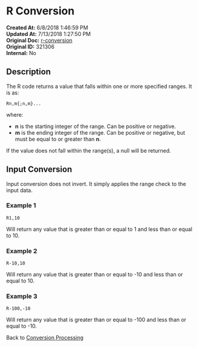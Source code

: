# R Conversion

**Created At:** 6/8/2018 1:46:59 PM  
**Updated At:** 7/13/2018 1:27:50 PM  
**Original Doc:** [r-conversion](https://docs.jbase.com/46351-conversion-processing/r-conversion)  
**Original ID:** 321306  
**Internal:** No  

## Description

The R code returns a value that falls within one or more specified ranges. It is as:

```
Rn,m{;n,m}...
```

where:

- **n** is the starting integer of the range. Can be positive or negative.
- **m** is the ending integer of the range. Can be positive or negative, but must be equal to or greater than **n**.

If the value does not fall within the range(s), a null will be returned.

## Input Conversion

Input conversion does not invert. It simply applies the range check to the input data.

### Example 1

```
R1,10
```

Will return any value that is greater than or equal to 1 and less than or equal to 10.

### Example 2

```
R-10,10
```

Will return any value that is greater than or equal to -10 and less than or equal to 10.

### Example 3

```
R-100,-10
```

Will return any value that is greater than or equal to -100 and less than or equal to -10.

Back to [Conversion Processing](./../conversion-processing)
